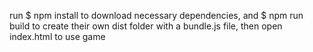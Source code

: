 run $ npm install to download necessary dependencies, and $ npm run build to create their own dist folder with a bundle.js file, then open index.html to use game
